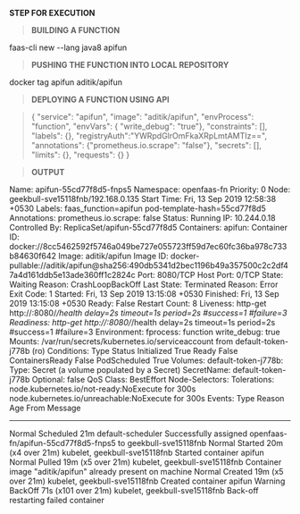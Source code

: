 **STEP FOR EXECUTION**
>**BUILDING A FUNCTION**

faas-cli new --lang java8 apifun

>**PUSHING THE FUNCTION INTO LOCAL REPOSITORY**

docker tag apifun aditik/apifun

>**DEPLOYING A FUNCTION USING API**

>{
> "service": "apifun",
>  "image": "aditik/apifun",
>  "envProcess": "function",
>  "envVars": { "write_debug": "true"},
>  "constraints": [],
>  "labels": {},
>  "registryAuth":"YWRpdGlrOmFkaXRpLmtAMTIz==",
> "annotations": {"prometheus.io.scrape": "false"},
>  "secrets": [],
> "limits": {},
>  "requests": {}
>}

>**OUTPUT**

Name:           apifun-55cd77f8d5-fnps5
Namespace:      openfaas-fn
Priority:       0
Node:           geekbull-sve15118fnb/192.168.0.135
Start Time:     Fri, 13 Sep 2019 12:58:38 +0530
Labels:         faas_function=apifun
                pod-template-hash=55cd77f8d5
Annotations:    prometheus.io.scrape: false
Status:         Running
IP:             10.244.0.18
Controlled By:  ReplicaSet/apifun-55cd77f8d5
Containers:
  apifun:
    Container ID:   docker://8cc5462592f5746a049be727e055723ff59d7ec60fc36ba978c733b84630f642
    Image:          aditik/apifun
    Image ID:       docker-pullable://aditik/apifun@sha256:490db5341d2bec1196b49a357500c2c2df47a4d161ddb5e13ade360ff1c2824c
    Port:           8080/TCP
    Host Port:      0/TCP
    State:          Waiting
      Reason:       CrashLoopBackOff
    Last State:     Terminated
      Reason:       Error
      Exit Code:    1
      Started:      Fri, 13 Sep 2019 13:15:08 +0530
      Finished:     Fri, 13 Sep 2019 13:15:08 +0530
    Ready:          False
    Restart Count:  8
    Liveness:       http-get http://:8080/_/health delay=2s timeout=1s period=2s #success=1 #failure=3
    Readiness:      http-get http://:8080/_/health delay=2s timeout=1s period=2s #success=1 #failure=3
    Environment:
      fprocess:     function
      write_debug:  true
    Mounts:
      /var/run/secrets/kubernetes.io/serviceaccount from default-token-j778b (ro)
Conditions:
  Type              Status
  Initialized       True 
  Ready             False 
  ContainersReady   False 
  PodScheduled      True 
Volumes:
  default-token-j778b:
    Type:        Secret (a volume populated by a Secret)
    SecretName:  default-token-j778b
    Optional:    false
QoS Class:       BestEffort
Node-Selectors:  <none>
Tolerations:     node.kubernetes.io/not-ready:NoExecute for 300s
                 node.kubernetes.io/unreachable:NoExecute for 300s
Events:
  Type     Reason     Age                  From                           Message
  ----     ------     ----                 ----                           -------
  Normal   Scheduled  21m                  default-scheduler              Successfully assigned openfaas-fn/apifun-55cd77f8d5-fnps5 to geekbull-sve15118fnb
  Normal   Started    20m (x4 over 21m)    kubelet, geekbull-sve15118fnb  Started container apifun
  Normal   Pulled     19m (x5 over 21m)    kubelet, geekbull-sve15118fnb  Container image "aditik/apifun" already present on machine
  Normal   Created    19m (x5 over 21m)    kubelet, geekbull-sve15118fnb  Created container apifun
  Warning  BackOff    71s (x101 over 21m)  kubelet, geekbull-sve15118fnb  Back-off restarting failed container


